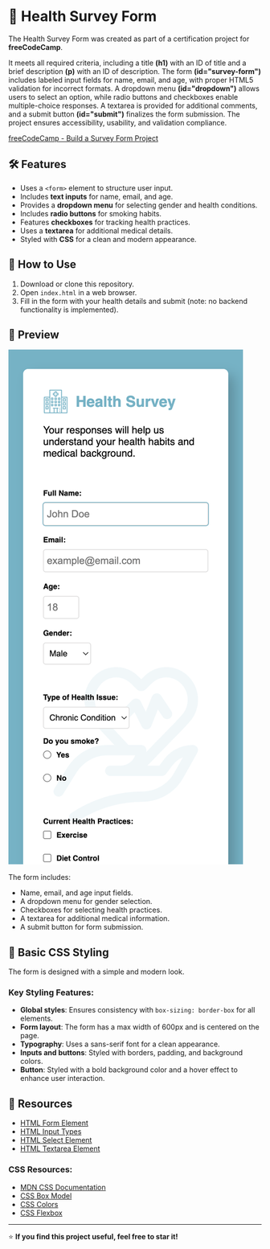 # 🏥 Health Survey Form

The Health Survey Form was created as part of a certification project for **freeCodeCamp**.

It meets all required criteria, including a title **(h1)** with an ID of title and a brief description **(p)** with an ID of description. The form **(id="survey-form")** includes labeled input fields for name, email, and age, with proper HTML5 validation for incorrect formats. A dropdown menu **(id="dropdown")** allows users to select an option, while radio buttons and checkboxes enable multiple-choice responses. A textarea is provided for additional comments, and a submit button **(id="submit")** finalizes the form submission. The project ensures accessibility, usability, and validation compliance.

[freeCodeCamp - Build a Survey Form Project ](https://www.freecodecamp.org/learn/2022/responsive-web-design/build-a-survey-form-project/build-a-survey-form)

## 🛠 Features

- Uses a `<form>` element to structure user input.
- Includes **text inputs** for name, email, and age.
- Provides a **dropdown menu** for selecting gender and health conditions.
- Includes **radio buttons** for smoking habits.
- Features **checkboxes** for tracking health practices.
- Uses a **textarea** for additional medical details.
- Styled with **CSS** for a clean and modern appearance.

## 🚀 How to Use

1. Download or clone this repository.
2. Open `index.html` in a web browser.
3. Fill in the form with your health details and submit (note: no backend functionality is implemented).

## 📸 Preview

![Health Survey Form Screenshot](images/screenshot.png)

The form includes:

- Name, email, and age input fields.
- A dropdown menu for gender selection.
- Checkboxes for selecting health practices.
- A textarea for additional medical information.
- A submit button for form submission.

## 🎨 Basic CSS Styling

The form is designed with a simple and modern look.

### Key Styling Features:

- **Global styles**: Ensures consistency with `box-sizing: border-box` for all elements.
- **Form layout**: The form has a max width of 600px and is centered on the page.
- **Typography**: Uses a sans-serif font for a clean appearance.
- **Inputs and buttons**: Styled with borders, padding, and background colors.
- **Button**: Styled with a bold background color and a hover effect to enhance user interaction.

## 🔗 Resources

- [HTML Form Element](https://developer.mozilla.org/en-US/docs/Web/HTML/Element/form)
- [HTML Input Types](https://developer.mozilla.org/en-US/docs/Web/HTML/Element/input)
- [HTML Select Element](https://developer.mozilla.org/en-US/docs/Web/HTML/Element/select)
- [HTML Textarea Element](https://developer.mozilla.org/en-US/docs/Web/HTML/Element/textarea)

### CSS Resources:

- [MDN CSS Documentation](https://developer.mozilla.org/en-US/docs/Web/CSS)
- [CSS Box Model](https://developer.mozilla.org/en-US/docs/Web/CSS/CSS_Box_Model)
- [CSS Colors](https://developer.mozilla.org/en-US/docs/Web/CSS/color)
- [CSS Flexbox](https://developer.mozilla.org/en-US/docs/Web/CSS/CSS_Flexible_Box_Layout)

---

⭐ **If you find this project useful, feel free to star it!**
